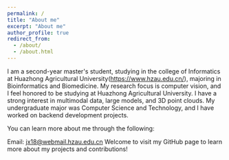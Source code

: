 ```yaml
---
permalink: /
title: "About me"
excerpt: "About me"
author_profile: true
redirect_from: 
  - /about/
  - /about.html
---
```


I am a second-year master's student, studying in the college of Informatics at Huazhong Agricultural University(https://www.hzau.edu.cn/), majoring in Bioinformatics and Biomedicine. My research focus is computer vision, and I feel honored to be studying at Huazhong Agricultural University. I have a strong interest in multimodal data, large models, and 3D point clouds. My undergraduate major was Computer Science and Technology, and I have worked on backend development projects.

You can learn more about me through the following:

Email: jx18@webmail.hzau.edu.cn
Welcome to visit my GitHub page to learn more about my projects and contributions!
